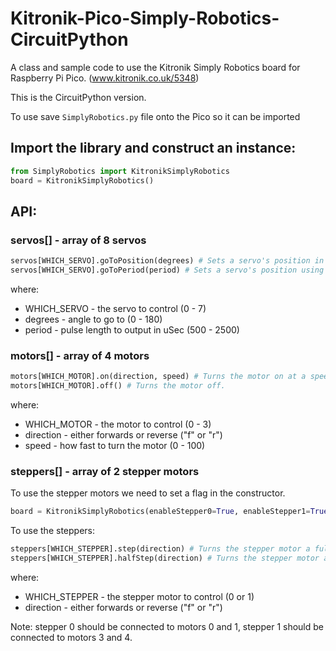 # Kitronik-Pico-Simply-Robotics-CircuitPython

A class and sample code to use the Kitronik Simply Robotics board for Raspberry Pi Pico. (www.kitronik.co.uk/5348)

This is the CircuitPython version. 

To use save `SimplyRobotics.py` file onto the Pico so it can be imported

## Import the library and construct an instance:
``` python
from SimplyRobotics import KitronikSimplyRobotics
board = KitronikSimplyRobotics()
```

## API:
### servos[] - array of 8 servos
``` python
servos[WHICH_SERVO].goToPosition(degrees) # Sets a servo's position in degrees.
servos[WHICH_SERVO].goToPeriod(period) # Sets a servo's position using the pulse length period.
```
where:
* WHICH_SERVO - the servo to control (0 - 7)
* degrees - angle to go to (0 - 180)
* period - pulse length to output in uSec (500 - 2500)

### motors[] - array of 4 motors
``` python
motors[WHICH_MOTOR].on(direction, speed) # Turns the motor on at a speed in the direction.
motors[WHICH_MOTOR].off() # Turns the motor off.
```
where:
* WHICH_MOTOR - the motor to control (0 - 3)
* direction - either forwards or reverse ("f" or "r")
* speed - how fast to turn the motor (0 - 100)

### steppers[] - array of 2 stepper motors
To use the stepper motors we need to set a flag in the constructor.
``` python
board = KitronikSimplyRobotics(enableStepper0=True, enableStepper1=True)
```

To use the steppers:
``` python
steppers[WHICH_STEPPER].step(direction) # Turns the stepper motor a full step in the direction.
steppers[WHICH_STEPPER].halfStep(direction) # Turns the stepper motor a half step in the direction.
```
where:
* WHICH_STEPPER - the stepper motor to control (0 or 1)
* direction - either forwards or reverse ("f" or "r")

Note: stepper 0 should be connected to motors 0 and 1,
      stepper 1 should be connected to motors 3 and 4.